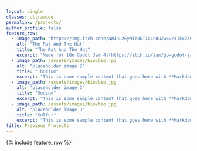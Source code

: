 ```yaml
---
layout: single
classes: ultrawide
permalink: /projects/
author_profile: false
feature_row:
  - image_path: "https://img.itch.zone/aW1nLzEyMTc0NTIzLnBuZw==/315x250%23c/TzYBG0.png" #/assets/images/projects/ratandthehat.png
    alt: "The Rat And The Hat"
    title: "The Rat And The Hat"
    excerpt: "Made for [Go Godot Jam 4](https://itch.io/jam/go-godot-jam-4) on itch.io <br> Lead Programmer <br><br> [Live Demo](https://itch.io/jam/go-godot-jam-4/rate/2070002){:target='_blank' .btn .btn--primary .btn--large} [Source Code](https://github.com/LancersBucket/GodotGame){:target='_blank' .btn .btn--primary .btn--large}"
  - image_path: /assets/images/bio/bio.jpg
    alt: "placeholder image 2"
    title: "Thorium"
    excerpt: "This is some sample content that goes here with **Markdown** formatting."
  - image_path: /assets/images/bio/bio.jpg
    alt: "placeholder image 3"
    title: "Sodium"
    excerpt: "This is some sample content that goes here with **Markdown** formatting."
  - image_path: /assets/images/bio/bio.jpg
    alt: "placeholder image 3"
    title: "Sulfur"
    excerpt: "This is some sample content that goes here with **Markdown** formatting."
title: Previous Projects
---
```


{% include feature_row %}
